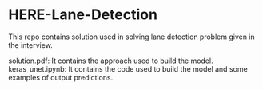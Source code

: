 # HERE-Lane-Detection
This repo contains solution used in solving lane detection problem given in the interview.

solution.pdf: It contains the approach used to build the model. <br/>
keras_unet.ipynb: It contains the code used to build the model and some examples of output predictions.

